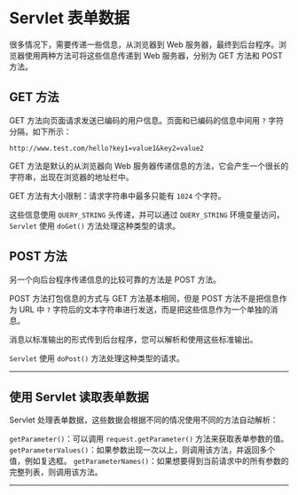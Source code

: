 # Servlet 表单数据

很多情况下，需要传递一些信息，从浏览器到 Web 服务器，最终到后台程序。浏览器使用两种方法可将这些信息传递到 Web 服务器，分别为 GET 方法和 POST 方法。

## GET 方法

GET 方法向页面请求发送已编码的用户信息。页面和已编码的信息中间用 `?` 字符分隔，如下所示：

`http://www.test.com/hello?key1=value1&key2=value2`

GET 方法是默认的从浏览器向 Web 服务器传递信息的方法，它会产生一个很长的字符串，出现在浏览器的地址栏中。

GET 方法有大小限制：请求字符串中最多只能有 `1024` 个字符。

这些信息使用 `QUERY_STRING` 头传递，并可以通过 `QUERY_STRING` 环境变量访问，`Servlet` 使用 `doGet()` 方法处理这种类型的请求。

## POST 方法

另一个向后台程序传递信息的比较可靠的方法是 POST 方法。

POST 方法打包信息的方式与 GET 方法基本相同，但是 POST 方法不是把信息作为 URL 中 `?` 字符后的文本字符串进行发送，而是把这些信息作为一个单独的消息。

消息以标准输出的形式传到后台程序，您可以解析和使用这些标准输出。

`Servlet` 使用 `doPost()` 方法处理这种类型的请求。

----------------------

## 使用 Servlet 读取表单数据

Servlet 处理表单数据，这些数据会根据不同的情况使用不同的方法自动解析：

`getParameter()`：可以调用 `request.getParameter()` 方法来获取表单参数的值。
`getParameterValues()`：如果参数出现一次以上，则调用该方法，并返回多个值，例如复选框。
`getParameterNames()`：如果想要得到当前请求中的所有参数的完整列表，则调用该方法。

-------------------
